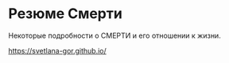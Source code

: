 # Резюме Смерти

Некоторые подробности о СМЕРТИ и его отношении к жизни.

https://svetlana-gor.github.io/
